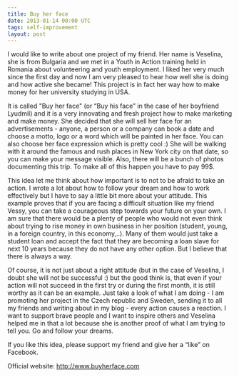 ```yaml
---
title: Buy her face
date: 2013-01-14 00:00 UTC
tags: self-improvement
layout: post
---
```


I would like to write about one project of my friend. Her name is Veselina, she is from Bulgaria and we met in a
Youth in Action training held in Romania about volunteering and youth employment. I liked her very much since the first day
 and now I am very pleased to hear how well she is doing and how active she became! This project is in fact her way
  how to make money for her university studying in USA.

It is called "Buy her face" (or “Buy his face” in the case of her boyfriend Lyudmil) and it is a very innovating and fresh
 project how to make marketing and make money. She decided that she will sell her face for an advertisements -
 anyone, a person or a company can book a date and choose a motto, logo or a word which will be painted in her face.
 You can also choose her face expression which is pretty cool :) She will be walking with it around the famous and rush places in New York city on that date,
 so you can make your message visible. Also, there will be a bunch of photos documenting this trip.
 To make all of this happen you have to pay 99$.

This idea let me think about how important is to not to be afraid to take an action.
I wrote a lot about how to follow your dream and how to work effectively but I have to say a little bit more about your attitude.
This example proves that if you are facing a difficult situation like my friend Vessy,
you can take a courageous step towards your future on your own.
I am sure that there would be a plenty of people who would not even think about trying to rise money in own business in her position
(student, young, in a foreign country, in this economy,..). Many of them would just take a student loan and accept the fact that they are
becoming a loan slave for next 10 years because they do not have any other option. But I believe that there is always a way.

Of course, it is not just about a right attitude (but in the case of Veselina, I doubt she will not be successful :)
but the good think is, that even if your action will not succeed in the first try or during the first month, it is still worthy as it can be an example.
Just take a look of what I am doing - I am promoting her project in the Czech republic and Sweden,
sending it to all my friends and writing about in my blog - every action causes a reaction.
I want to support brave people and I want to inspire others and Veselina helped me in that a lot because she is another proof of what I am trying to tell you.
Go and follow your dreams.

If you like this idea, please support my friend and give her a “like” on Facebook.

Official website: http://www.buyherface.com